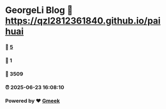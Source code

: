 # GeorgeLi Blog :link: https://qzl2812361840.github.io/paihuai 
### :page_facing_up: [5](https://qzl2812361840.github.io/paihuai/tag.html) 
### :speech_balloon: 1 
### :hibiscus: 3509 
### :alarm_clock: 2025-06-23 16:08:10 
### Powered by :heart: [Gmeek](https://github.com/Meekdai/Gmeek)
